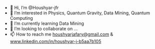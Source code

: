 - 👋 Hi, I’m @Houshyar-jfr
- 👀 I’m interested in Physics, Quantum Gravity, Data Mining, Quantum Computing
- 🌱 I’m currently learning Data Mining
- 💞️ I’m looking to collaborate on ...
- 📫 How to reach me houshyarjafary@gmail.com & www.linkedin.com/in/houshyar-j-b5aa7b105

<!---
Houshyar-jfr/Houshyar-jfr is a ✨ special ✨ repository because its `README.md` (this file) appears on your GitHub profile.
You can click the Preview link to take a look at your changes.
--->
